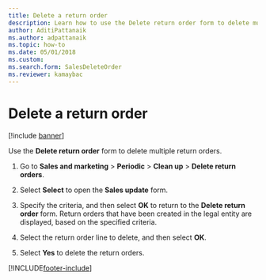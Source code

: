 ```yaml
---
title: Delete a return order   
description: Learn how to use the Delete return order form to delete multiple return orders, including a step-by-step process for using the delete return order form.
author: AditiPattanaik
ms.author: adpattanaik
ms.topic: how-to
ms.date: 05/01/2018
ms.custom:
ms.search.form: SalesDeleteOrder
ms.reviewer: kamaybac
---
```



# Delete a return order

[!include [banner](../includes/banner.md)]

Use the **Delete return order** form to delete multiple return orders.

1. Go to **Sales and marketing** \> **Periodic** \> **Clean up** \> **Delete return orders**.

1. Select **Select** to open the **Sales update** form.

1. Specify the criteria, and then select **OK** to return to the **Delete return order** form. Return orders that have been created in the legal entity are displayed, based on the specified criteria.

1. Select the return order line to delete, and then select **OK**.

1. Select **Yes** to delete the return orders.

[!INCLUDE[footer-include](../../includes/footer-banner.md)]
